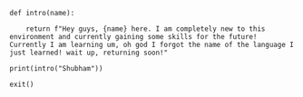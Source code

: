     def intro(name):

        return f"Hey guys, {name} here. I am completely new to this environment and currently gaining some skills for the future! Currently I am learning um, oh god I forgot the name of the language I just learned! wait up, returning soon!"
    
    print(intro("Shubham"))

    exit()






<!---
ShubhamProgmer/ShubhamProgmer is a ✨ special ✨ repository because its `README.md` (this file) appears on your GitHub profile.
You can click the Preview link to take a look at your changes.
--->
